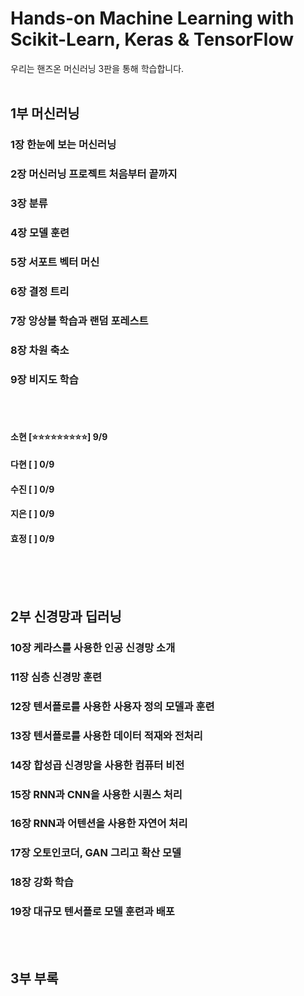 # Hands-on Machine Learning with Scikit-Learn, Keras & TensorFlow
우리는 핸즈온 머신러닝 3판을 통해 학습합니다.
<br/><br/>
## 1부 머신러닝
### 1장 한눈에 보는 머신러닝
### 2장 머신러닝 프로젝트 처음부터 끝까지
### 3장 분류
### 4장 모델 훈련
### 5장 서포트 벡터 머신
### 6장 결정 트리
### 7장 앙상블 학습과 랜덤 포레스트
### 8장 차원 축소
### 9장 비지도 학습
<br/><br/>


#### 소현 [⭐️⭐️⭐️⭐️⭐️⭐️⭐️⭐️⭐️] 9/9
#### 다현 [         ] 0/9
#### 수진 [         ] 0/9
#### 지은 [         ] 0/9
#### 효정 [         ] 0/9
<br/><br/><br/>


## 2부 신경망과 딥러닝
### 10장 케라스를 사용한 인공 신경망 소개
### 11장 심층 신경망 훈련
### 12장 텐서플로를 사용한 사용자 정의 모델과 훈련
### 13장 텐서플로를 사용한 데이터 적재와 전처리
### 14장 합성곱 신경망을 사용한 컴퓨터 비전
### 15장 RNN과 CNN을 사용한 시퀀스 처리
### 16장 RNN과 어텐션을 사용한 자연어 처리
### 17장 오토인코더, GAN 그리고 확산 모델
### 18장 강화 학습
### 19장 대규모 텐서플로 모델 훈련과 배포
<br/><br/>
## 3부 부록
